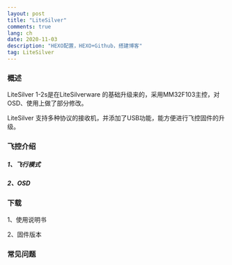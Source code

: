 ```yaml
---
layout: post
title: "LiteSilver"
comments: true
lang: ch
date: 2020-11-03
description: "HEXO配置，HEXO+Github，搭建博客"
tag: LiteSilver
---
```


### 概述
LiteSilver 1-2s是在LiteSilverware 的基础升级来的，采用MM32F103主控，对OSD、使用上做了部分修改。

LiteSilver 支持多种协议的接收机，并添加了USB功能，能方便进行飞控固件的升级。



### 飞控介绍

##### 1、飞行模式

##### 2、OSD



### 下载

1、使用说明书

2、固件版本



### 常见问题









